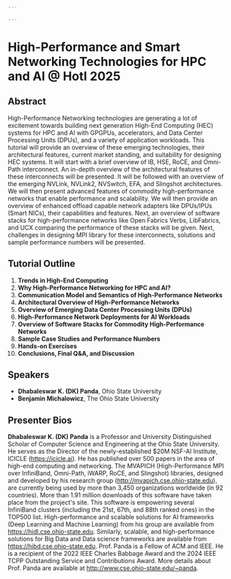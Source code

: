 ```yaml
---

---
```

# High-Performance and Smart Networking Technologies for HPC and AI @ HotI 2025

## Abstract

High-Performance Networking technologies are generating a lot of excitement towards building next generation High-End Computing (HEC) systems for HPC and AI with GPGPUs, accelerators, and Data Center Processing Units (DPUs), and a variety of application workloads. This tutorial will provide an overview of these emerging technologies, their architectural features, current market standing, and suitability for designing HEC systems. It will start with a brief overview of IB, HSE, RoCE, and Omni-Path interconnect. An in-depth overview of the architectural features of these interconnects will be presented. It will be followed with an overview of the emerging NVLink, NVLink2, NVSwitch, EFA, and Slingshot architectures. We will then present advanced features of commodity high-performance networks that enable performance and scalability. We will then provide an overview of enhanced offload capable network adapters like DPUs/IPUs (Smart NICs), their capabilities and features. Next, an overview of software stacks for high-performance networks like Open Fabrics Verbs, LibFabrics, and UCX comparing the performance of these stacks will be given. Next, challenges in designing MPI library for these interconnects, solutions and sample performance numbers will be presented.

## Tutorial Outline

1. **Trends in High-End Computing**
2. **Why High-Performance Networking for HPC and AI?**
3. **Communication Model and Semantics of High-Performance Networks**
4. **Architectural Overview of High-Performance Networks**
5. **Overview of Emerging Data Center Processing Units (DPUs)**
6. **High-Performance Network Deployments for AI Workloads**
7. **Overview of Software Stacks for Commodity High-Performance Networks**
8. **Sample Case Studies and Performance Numbers**
9. **Hands-on Exercises**
10. **Conclusions, Final Q&A, and Discussion**

## Speakers

- **Dhabaleswar K. (DK) Panda**, Ohio State University
- **Benjamin Michalowicz**, The Ohio State University




## Presenter Bios

**Dhabaleswar K. (DK) Panda** is a Professor and University Distinguished Scholar of Computer Science and Engineering at the Ohio State University.  He serves as the Director of the newly-established $20M NSF-AI Institute, ICICLE (https://icicle.ai). He has published over 500 papers in the area of high-end computing and networking.  The MVAPICH (High-Performance MPI over InfiniBand, Omni-Path, iWARP, RoCE, and Slingshot) libraries, designed and developed by his research group (http://mvapich.cse.ohio-state.edu), are currently being used by more than 3,450 organizations worldwide (in 92 countries). More than 1.91 million downloads of this software have taken place from the project's site. This software is empowering several InfiniBand clusters (including the 21st, 67th, and 88th ranked ones) in the TOP500 list. High-performance and scalable solutions for AI frameworks (Deep Learning and Machine Learning) from his group are available from https://hidl.cse.ohio-state.edu. Similarly, scalable, and high-performance solutions for Big Data and Data science frameworks are available from https://hibd.cse.ohio-state.edu. Prof. Panda is a Fellow of ACM and IEEE. He is a recipient of the 2022 IEEE Charles Babbage Award and the 2024 IEEE TCPP Outstanding Service and Contributions Award. More details about Prof. Panda are available at http://www.cse.ohio-state.edu/~panda.